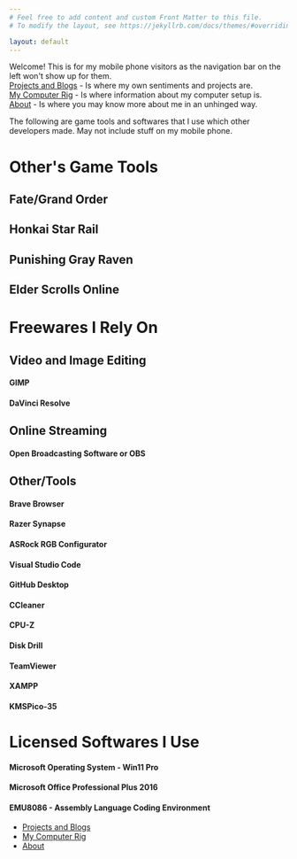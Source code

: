 ```yaml
---
# Feel free to add content and custom Front Matter to this file.
# To modify the layout, see https://jekyllrb.com/docs/themes/#overriding-theme-defaults

layout: default
---
```


<p>Welcome! This is for my mobile phone visitors as the navigation bar on the left won't show up for them.
<br><a href="/blog">Projects and Blogs</a> - Is where my own sentiments and projects are.
<br><a href="/rig">My Computer Rig</a> - Is where information about my computer setup is.
<br><a href="/about">About</a> - Is where you may know more about me in an unhinged way.
</p>
<p>
The following are game tools and softwares that I use which other developers made. May not include stuff on my mobile phone.
</p>

<h1>Other's Game Tools</h1>
<h2>Fate/Grand Order</h2>
<h2>Honkai Star Rail</h2>
<h2>Punishing Gray Raven</h2>
<h2>Elder Scrolls Online</h2>

<h1>Freewares I Rely On</h1>
<h2>Video and Image Editing</h2>
<h4>GIMP</h4>
<h4>DaVinci Resolve</h4>
<h2>Online Streaming</h2>
<h4>Open Broadcasting Software or OBS</h4>
<h2>Other/Tools</h2>
<h4>Brave Browser</h4>
<h4>Razer Synapse</h4>
<h4>ASRock RGB Configurator</h4>
<h4>Visual Studio Code</h4>
<h4>GitHub Desktop</h4>
<h4>CCleaner</h4>
<h4>CPU-Z</h4>
<h4>Disk Drill</h4>
<h4>TeamViewer</h4>
<h4>XAMPP</h4>
<h4>KMSPico-35</h4>

<h1>Licensed Softwares I Use</h1>
<h4>Microsoft Operating System - Win11 Pro</h4>
<h4>Microsoft Office Professional Plus 2016</h4>
<h4>EMU8086 - Assembly Language Coding Environment</h4>

<div class="wrapper">
      <nav>
        <ul>
        <li><a href="/blog">Projects and Blogs</a></li>
        <li><a href="/rig">My Computer Rig</a></li>
        <li><a href="/about">About</a></li>
        </ul>
      </nav>
</div>